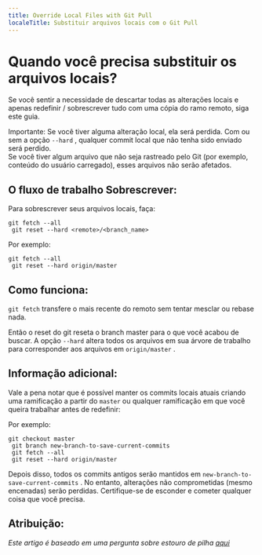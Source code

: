 ```yaml
---
title: Override Local Files with Git Pull
localeTitle: Substituir arquivos locais com o Git Pull
---
```

# Quando você precisa substituir os arquivos locais?

Se você sentir a necessidade de descartar todas as alterações locais e apenas redefinir / sobrescrever tudo com uma cópia do ramo remoto, siga este guia.

Importante: Se você tiver alguma alteração local, ela será perdida. Com ou sem a opção `--hard` , qualquer commit local que não tenha sido enviado será perdido.  
Se você tiver algum arquivo que não seja rastreado pelo Git (por exemplo, conteúdo do usuário carregado), esses arquivos não serão afetados.

## O fluxo de trabalho Sobrescrever:

Para sobrescrever seus arquivos locais, faça:
```
git fetch --all 
 git reset --hard <remote>/<branch_name> 
```

Por exemplo:
```
git fetch --all 
 git reset --hard origin/master 
```

## Como funciona:

`git fetch` transfere o mais recente do remoto sem tentar mesclar ou rebase nada.

Então o reset do git reseta o branch master para o que você acabou de buscar. A opção `--hard` altera todos os arquivos em sua árvore de trabalho para corresponder aos arquivos em `origin/master` .

## Informação adicional:

Vale a pena notar que é possível manter os commits locais atuais criando uma ramificação a partir do `master` ou qualquer ramificação em que você queira trabalhar antes de redefinir:

Por exemplo:
```
git checkout master 
 git branch new-branch-to-save-current-commits 
 git fetch --all 
 git reset --hard origin/master 
```

Depois disso, todos os commits antigos serão mantidos em `new-branch-to-save-current-commits` . No entanto, alterações não comprometidas (mesmo encenadas) serão perdidas. Certifique-se de esconder e cometer qualquer coisa que você precisa.

## Atribuição:

_Este artigo é baseado em uma pergunta sobre estouro de pilha [aqui](http://stackoverflow.com/questions/1125968/force-git-to-overwrite-local-files-on-pull/8888015#8888015)_